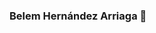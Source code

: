 ### Belem Hernández Arriaga 👋

<!--
**belemHA/belemha** is a ✨ _special_ ✨ repository because its `README.md` (this file) appears on your GitHub profile.


Here are some ideas to get you started:

**imagen**
<p align="center">
  <img src="/desktop/salir01.png" alt="Mylogo"/>
<img src="/docs/logo.png" alt="My cool logo"/>


- 🔭{"A?":"B","a":5,"d":"B","h":"www.canva.com","c":"DAEt9Om-92A","i":"jRgoxeYZkCA1yKEnwiJ9cw","b":1635440626868,"A":[{"A?":"I","A":673.9554517804595,"B":56.12791834705038,"D":112.0956494477633,"C":84.07173708582246,"a":{"B":{"A":{"A":"MAEso_P2nCE","B":1},"B":{"A":-1.4210854715202004e-14,"D":112.0956494477633,"C":84.07173708582249}}}}],"B":816,"C":1056}...
- 🌱 I’m currently learning ...
I am learninig React
<img src = src="/desktop/salir01.png" alt="Mylogo"/>

- 👯 I’m looking to collaborate on ...
- 🤔 I’m looking for help with ...
- 💬 Ask me about ...
- 📫 How to reach me: ...
- 😄 Pronouns: ...
- ⚡ Fun fact: ...
-->
